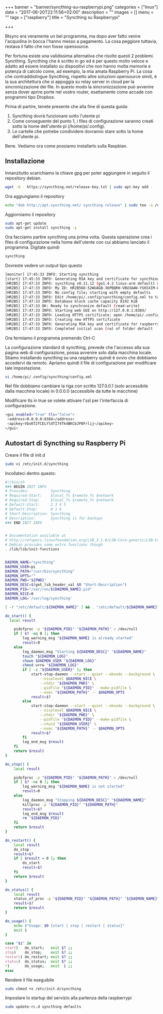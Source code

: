 +++
banner = "banner/syncthing-su-raspberrypi.png"
categories = ["linux"]
date = "2017-06-20T22:11:56+02:00"
description = ""
images = []
menu = ""
tags = ["raspberry"]
title = "Syncthing su Raspberrypi"

+++

Btsync era veramente un bel programma, ma dopo aver fatto venire l'acquolina in bocca l'hanno messo a pagamento.
La cosa peggiore tuttavia, restava il fatto che non fosse opensource.

<!--more-->

Per fortuna esiste una validissima alternativa che risolte questi 2 problemi. Syncthing.
Syncthing che è scritto in go ed è per questo molto veloce e adatto ad essere installato su dispositivi che non hanno molta memorie e potenza di calcolo come, ad esempio, la mia amata Raspberry Pi.
La cosa che contraddistingue Syncthing, rispetto altre soluzioni opensource simili, è la sua architettura che si appoggia su relay server in cloud per la sincronizzazione dei file.
In questo modo la sincronizzazione può avvenire senza dover aprire porte nel vostro router, esattamente come accade con programmi tipo Dropbox.

Prima di partire, tenete presente che alla fine di questa guida:
1. Syncthing dovrà funzionare sotto l'utente pi
2. Come conseguente del punto 1, i files di configurazione saranno creati sotto la home dell'utente pi (/home/pi/.config).
2. Le cartelle che potrebe condividere dovranno stare sotto la home dell'utente pi.

Bene. Vediamo ora come possiamo installarlo sulla Raspbian.

## Installazione

Innanzitutto scarichiamo la chiave gpg per poter aggiungere in seguito il repository debian.

```bash
wget -O - https://syncthing.net/release-key.txt | sudo apt-key add -
```

Ora aggiungiamo il repository

```bash
echo "deb http://apt.syncthing.net/ syncthing release" | sudo tee -a /etc/apt/sources.list.d/syncthing-release.list
```

Aggiorniamo il repository

```bash
sudo apt-get update
sudo apt-get install syncthing -y
```

Ora facciamo partire syncthing una prima volta. Questa operazione crea i files di configurazione nella home dell'utente con cui abbiamo lanciato il programma. Digitate quindi

```bash
syncthing
```

Dovreste vedere un output tipo questo

```bash
[monitor] 17:45:33 INFO: Starting syncthing
[start] 17:45:33 INFO: Generating RSA key and certificate for syncthing...
[HR2B5] 17:47:33 INFO: syncthing v0.11.12 (go1.4.2 linux-arm default) unknown-user@syncthing-builder 2015-07-05 09:24:21 UTC
[HR2B5] 17:47:33 INFO: My ID: HR2B56D-52WUAGB-36PBQRH-VBU3AAN-YS6SXIM-LJXVBZP-BR3CEMP-STI4EQW
[HR2B5] 17:47:33 INFO: No config file; starting with empty defaults
[HR2B5] 17:47:33 INFO: Edit /home/pi/.config/syncthing/config.xml to taste or use the GUI
[HR2B5] 17:47:33 INFO: Database block cache capacity 8192 KiB
[HR2B5] 17:47:33 OK: Ready to synchronize default (read-write)
[HR2B5] 17:47:33 INFO: Starting web GUI on http://127.0.0.1:8384/
[HR2B5] 17:47:33 INFO: Loading HTTPS certificate: open /home/pi/.config/syncthing/https-cert.pem: no such file or directory
[HR2B5] 17:47:33 INFO: Creating new HTTPS certificate
[HR2B5] 17:47:33 INFO: Generating RSA key and certificate for raspberrypi...
[HR2B5] 17:47:33 INFO: Completed initial scan (rw) of folder default
```

Ora fermiamo il programma premendo Ctrl-C

La configurazione standard di syncthing, prevede che l'accesso alla sua pagina web di configurazione, possa avvenire solo dalla macchina locale. Stiamo installando syncthing su una raspberry quindi è ovvio che dobbiamo accedervi da remoto. Apriamo quindi il file di configurazione per modificare tale impostazione.

```bash
vi /home/pi/.config/syncthing/config.xml
```

Nel file dobbiamo cambiare la riga con scritto 127.0.0.1 (solo accessibile dalla macchina locale) in 0.0.0.0 (accessibile da tutte le macchine)

Modificare tls in true se volete attivare l'ssl per l'interfaccia di configurazione.


```bash
<gui enabled="true" tls="false">
 <address>0.0.0.0:8384</address>
 <apikey>VbsKT2fCELYldTI74Tk4BKCbJP8Frlij</apikey>
</gui>
```

## Autostart di Syncthing su Raspberry Pi

Creare il file di init.d

```bash
sudo vi /etc/init.d/syncthing
```

Incollateci dentro questo:

```bash
#!/bin/sh
### BEGIN INIT INFO
# Provides:          Syncthing
# Required-Start:    $local_fs $remote_fs $network
# Required-Stop:     $local_fs $remote_fs $network
# Default-Start:     2 3 4 5
# Default-Stop:      0 1 6
# Short-Description: Syncthing
# Description:       Syncthing is for backups
### END INIT INFO


# Documentation available at
# http://refspecs.linuxfoundation.org/LSB_3.1.0/LSB-Core-generic/LSB-Core-generic/iniscrptfunc.html
# Debian provides some extra functions though
. /lib/lsb/init-functions


DAEMON_NAME="syncthing"
DAEMON_USER=pi
DAEMON_PATH="/usr/bin/syncthing"
DAEMON_OPTS=""
DAEMON_PWD="${PWD}"
DAEMON_DESC=$(get_lsb_header_val $0 "Short-Description")
DAEMON_PID="/var/run/${DAEMON_NAME}.pid"
DAEMON_NICE=0
DAEMON_LOG='/var/log/syncthing'

[ -r "/etc/default/${DAEMON_NAME}" ] && . "/etc/default/${DAEMON_NAME}"

do_start() {
  local result

	pidofproc -p "${DAEMON_PID}" "${DAEMON_PATH}" > /dev/null
	if [ $? -eq 0 ]; then
		log_warning_msg "${DAEMON_NAME} is already started"
		result=0
	else
		log_daemon_msg "Starting ${DAEMON_DESC}" "${DAEMON_NAME}"
		touch "${DAEMON_LOG}"
		chown $DAEMON_USER "${DAEMON_LOG}"
		chmod u+rw "${DAEMON_LOG}"
		if [ -z "${DAEMON_USER}" ]; then
			start-stop-daemon --start --quiet --oknodo --background \
				--nicelevel $DAEMON_NICE \
				--chdir "${DAEMON_PWD}" \
				--pidfile "${DAEMON_PID}" --make-pidfile \
				--exec "${DAEMON_PATH}" -- $DAEMON_OPTS
			result=$?
		else
			start-stop-daemon --start --quiet --oknodo --background \
				--nicelevel $DAEMON_NICE \
				--chdir "${DAEMON_PWD}" \
				--pidfile "${DAEMON_PID}" --make-pidfile \
				--chuid "${DAEMON_USER}" \
				--exec "${DAEMON_PATH}" -- $DAEMON_OPTS
			result=$?
		fi
		log_end_msg $result
	fi
	return $result
}

do_stop() {
	local result

	pidofproc -p "${DAEMON_PID}" "${DAEMON_PATH}" > /dev/null
	if [ $? -ne 0 ]; then
		log_warning_msg "${DAEMON_NAME} is not started"
		result=0
	else
		log_daemon_msg "Stopping ${DAEMON_DESC}" "${DAEMON_NAME}"
		killproc -p "${DAEMON_PID}" "${DAEMON_PATH}"
		result=$?
		log_end_msg $result
		rm "${DAEMON_PID}"
	fi
	return $result
}

do_restart() {
	local result
	do_stop
	result=$?
	if [ $result = 0 ]; then
		do_start
		result=$?
	fi
	return $result
}

do_status() {
	local result
	status_of_proc -p "${DAEMON_PID}" "${DAEMON_PATH}" "${DAEMON_NAME}"
	result=$?
	return $result
}

do_usage() {
	echo $"Usage: $0 {start | stop | restart | status}"
	exit 1
}

case "$1" in
start)   do_start;   exit $? ;;
stop)    do_stop;    exit $? ;;
restart) do_restart; exit $? ;;
status)  do_status;  exit $? ;;
*)       do_usage;   exit  1 ;;
esac
```

Rendere il file eseguibile

```bash
sudo chmod +x /etc/init.d/syncthing
```

Impostare lo startup del servizio alla partenza della raspberrypi

```bash
sudo update-rc.d syncthing defaults
```
